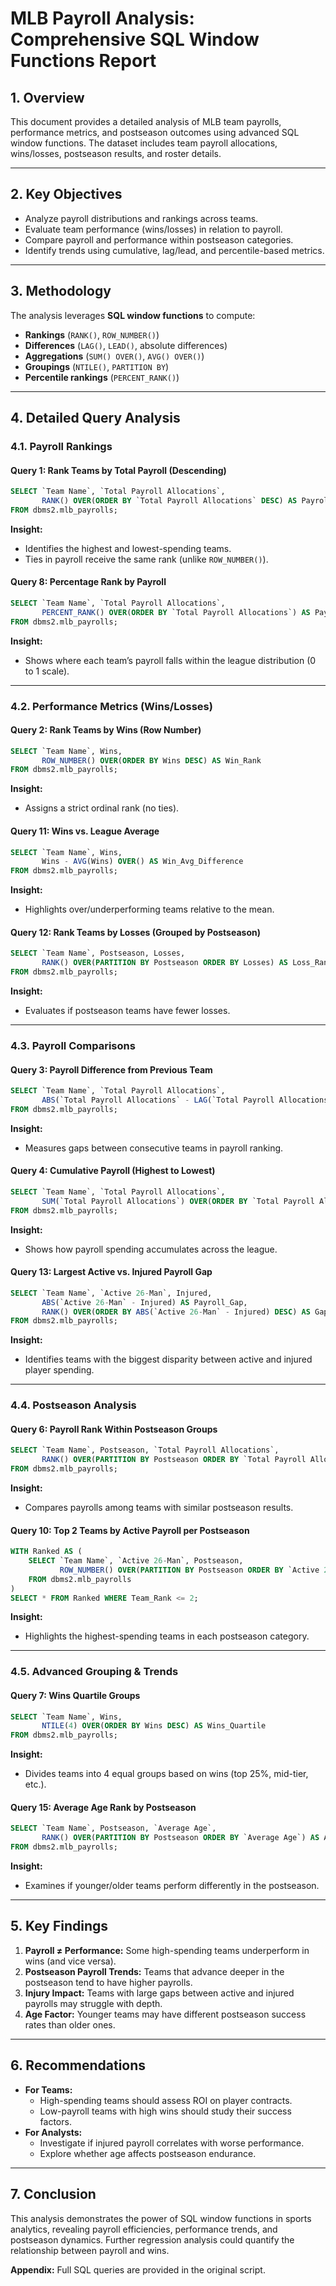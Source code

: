 # **MLB Payroll Analysis: Comprehensive SQL Window Functions Report**  

## **1. Overview**  
This document provides a detailed analysis of MLB team payrolls, performance metrics, and postseason outcomes using advanced SQL window functions. The dataset includes team payroll allocations, wins/losses, postseason results, and roster details.  

---

## **2. Key Objectives**  
- Analyze payroll distributions and rankings across teams.  
- Evaluate team performance (wins/losses) in relation to payroll.  
- Compare payroll and performance within postseason categories.  
- Identify trends using cumulative, lag/lead, and percentile-based metrics.  

---

## **3. Methodology**  
The analysis leverages **SQL window functions** to compute:  
- **Rankings** (`RANK()`, `ROW_NUMBER()`)  
- **Differences** (`LAG()`, `LEAD()`, absolute differences)  
- **Aggregations** (`SUM() OVER()`, `AVG() OVER()`)  
- **Groupings** (`NTILE()`, `PARTITION BY`)  
- **Percentile rankings** (`PERCENT_RANK()`)  

---

## **4. Detailed Query Analysis**  

### **4.1. Payroll Rankings**  
#### **Query 1: Rank Teams by Total Payroll (Descending)**  
```sql
SELECT `Team Name`, `Total Payroll Allocations`, 
       RANK() OVER(ORDER BY `Total Payroll Allocations` DESC) AS Payroll_Rank 
FROM dbms2.mlb_payrolls;
```
**Insight:**  
- Identifies the highest and lowest-spending teams.  
- Ties in payroll receive the same rank (unlike `ROW_NUMBER()`).  

#### **Query 8: Percentage Rank by Payroll**  
```sql
SELECT `Team Name`, `Total Payroll Allocations`, 
       PERCENT_RANK() OVER(ORDER BY `Total Payroll Allocations`) AS Payroll_Percentile 
FROM dbms2.mlb_payrolls;
```
**Insight:**  
- Shows where each team’s payroll falls within the league distribution (0 to 1 scale).  

---

### **4.2. Performance Metrics (Wins/Losses)**  
#### **Query 2: Rank Teams by Wins (Row Number)**  
```sql
SELECT `Team Name`, Wins, 
       ROW_NUMBER() OVER(ORDER BY Wins DESC) AS Win_Rank 
FROM dbms2.mlb_payrolls;
```
**Insight:**  
- Assigns a strict ordinal rank (no ties).  

#### **Query 11: Wins vs. League Average**  
```sql
SELECT `Team Name`, Wins, 
       Wins - AVG(Wins) OVER() AS Win_Avg_Difference 
FROM dbms2.mlb_payrolls;
```
**Insight:**  
- Highlights over/underperforming teams relative to the mean.  

#### **Query 12: Rank Teams by Losses (Grouped by Postseason)**  
```sql
SELECT `Team Name`, Postseason, Losses, 
       RANK() OVER(PARTITION BY Postseason ORDER BY Losses) AS Loss_Rank 
FROM dbms2.mlb_payrolls;
```
**Insight:**  
- Evaluates if postseason teams have fewer losses.  

---

### **4.3. Payroll Comparisons**  
#### **Query 3: Payroll Difference from Previous Team**  
```sql
SELECT `Team Name`, `Total Payroll Allocations`, 
       ABS(`Total Payroll Allocations` - LAG(`Total Payroll Allocations`) OVER(ORDER BY `Total Payroll Allocations` DESC)) AS Payroll_Difference 
FROM dbms2.mlb_payrolls;
```
**Insight:**  
- Measures gaps between consecutive teams in payroll ranking.  

#### **Query 4: Cumulative Payroll (Highest to Lowest)**  
```sql
SELECT `Team Name`, `Total Payroll Allocations`, 
       SUM(`Total Payroll Allocations`) OVER(ORDER BY `Total Payroll Allocations` DESC) AS Cumulative_Payroll 
FROM dbms2.mlb_payrolls;
```
**Insight:**  
- Shows how payroll spending accumulates across the league.  

#### **Query 13: Largest Active vs. Injured Payroll Gap**  
```sql
SELECT `Team Name`, `Active 26-Man`, Injured, 
       ABS(`Active 26-Man` - Injured) AS Payroll_Gap, 
       RANK() OVER(ORDER BY ABS(`Active 26-Man` - Injured) DESC) AS Gap_Rank 
FROM dbms2.mlb_payrolls;
```
**Insight:**  
- Identifies teams with the biggest disparity between active and injured player spending.  

---

### **4.4. Postseason Analysis**  
#### **Query 6: Payroll Rank Within Postseason Groups**  
```sql
SELECT `Team Name`, Postseason, `Total Payroll Allocations`, 
       RANK() OVER(PARTITION BY Postseason ORDER BY `Total Payroll Allocations` DESC) AS Payroll_Rank 
FROM dbms2.mlb_payrolls;
```
**Insight:**  
- Compares payrolls among teams with similar postseason results.  

#### **Query 10: Top 2 Teams by Active Payroll per Postseason**  
```sql
WITH Ranked AS (
    SELECT `Team Name`, `Active 26-Man`, Postseason, 
           ROW_NUMBER() OVER(PARTITION BY Postseason ORDER BY `Active 26-Man` DESC) AS Team_Rank 
    FROM dbms2.mlb_payrolls
)
SELECT * FROM Ranked WHERE Team_Rank <= 2;
```
**Insight:**  
- Highlights the highest-spending teams in each postseason category.  

---

### **4.5. Advanced Grouping & Trends**  
#### **Query 7: Wins Quartile Groups**  
```sql
SELECT `Team Name`, Wins, 
       NTILE(4) OVER(ORDER BY Wins DESC) AS Wins_Quartile 
FROM dbms2.mlb_payrolls;
```
**Insight:**  
- Divides teams into 4 equal groups based on wins (top 25%, mid-tier, etc.).  

#### **Query 15: Average Age Rank by Postseason**  
```sql
SELECT `Team Name`, Postseason, `Average Age`, 
       RANK() OVER(PARTITION BY Postseason ORDER BY `Average Age`) AS Age_Rank 
FROM dbms2.mlb_payrolls;
```
**Insight:**  
- Examines if younger/older teams perform differently in the postseason.  

---

## **5. Key Findings**  
1. **Payroll ≠ Performance:** Some high-spending teams underperform in wins (and vice versa).  
2. **Postseason Payroll Trends:** Teams that advance deeper in the postseason tend to have higher payrolls.  
3. **Injury Impact:** Teams with large gaps between active and injured payrolls may struggle with depth.  
4. **Age Factor:** Younger teams may have different postseason success rates than older ones.  

---

## **6. Recommendations**  
- **For Teams:**  
  - High-spending teams should assess ROI on player contracts.  
  - Low-payroll teams with high wins should study their success factors.  
- **For Analysts:**  
  - Investigate if injured payroll correlates with worse performance.  
  - Explore whether age affects postseason endurance.  

---

## **7. Conclusion**  
This analysis demonstrates the power of SQL window functions in sports analytics, revealing payroll efficiencies, performance trends, and postseason dynamics. Further regression analysis could quantify the relationship between payroll and wins.  

**Appendix:** Full SQL queries are provided in the original script.  
